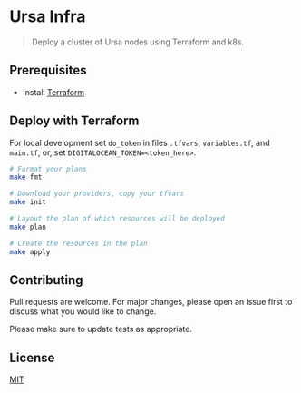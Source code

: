 # Ursa Infra

> Deploy a cluster of Ursa nodes using Terraform and k8s.

## Prerequisites

- Install [Terraform](https://developer.hashicorp.com/terraform/tutorials/aws-get-started/install-cli)

## Deploy with Terraform

For local development set `do_token` in files `.tfvars`, `variables.tf`, and `main.tf`, or, set `DIGITALOCEAN_TOKEN=<token_here>`.

```sh
# Format your plans
make fmt

# Download your providers, copy your tfvars
make init

# Layout the plan of which resources will be deployed
make plan

# Create the resources in the plan
make apply
```

## Contributing
Pull requests are welcome. For major changes, please open an issue first to discuss what you would like to change.

Please make sure to update tests as appropriate.

## License
[MIT](https://choosealicense.com/licenses/mit/)
